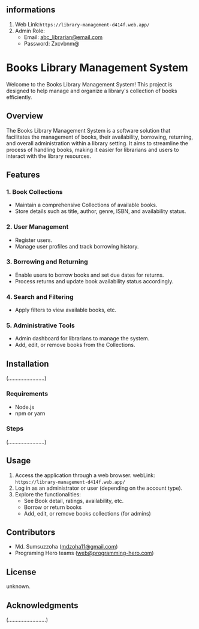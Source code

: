 ## informations
1. Web Link:`https://library-management-d414f.web.app/` 
2. Admin Role: 
    - Email: abc_librarian@email.com
    - Password: Zxcvbnm@ 


# Books Library Management System

Welcome to the Books Library Management System! This project is designed to help manage and organize a library's collection of books efficiently. 

## Overview

The Books Library Management System is a software solution that facilitates the management of books, their availability, borrowing, returning, and overall administration within a library setting. It aims to streamline the process of handling books, making it easier for librarians and users to interact with the library resources.

## Features

### 1. Book Collections
- Maintain a comprehensive Collections of available books.
- Store details such as title, author, genre, ISBN, and availability status.

### 2. User Management
- Register users.
- Manage user profiles and track borrowing history.

### 3. Borrowing and Returning
- Enable users to borrow books and set due dates for returns.
- Process returns and update book availability status accordingly.

### 4. Search and Filtering
- Apply filters to view available books, etc.

### 5. Administrative Tools
- Admin dashboard for librarians to manage the system.
- Add, edit, or remove books from the Collections.

## Installation
(........................)

### Requirements
- Node.js
- npm or yarn

### Steps
(........................)
<!-- 1. Clone the repository: `git clone https://github.com/your-repo/books-library.git`
2. Navigate to the project directory: `cd books-library`
3. Install dependencies: `pip install -r requirements.txt`
4. Set up the database (instructions in the `database_setup.sql` file).
5. Run the application: `python app.py` -->

## Usage

1. Access the application through a web browser.
    webLink: `https://library-management-d414f.web.app/`
2. Log in as an administrator or user (depending on the account type).
3. Explore the functionalities:
   - See Book detail, ratings, availability, etc.
   - Borrow or return books
   - Add, edit, or remove books collections (for admins)

## Contributors

- Md. Sumsuzzoha (mdzoha11@gmail.com)
- Programing Hero teams (web@programming-hero.com)

## License

unknown.

## Acknowledgments

(.........................)
